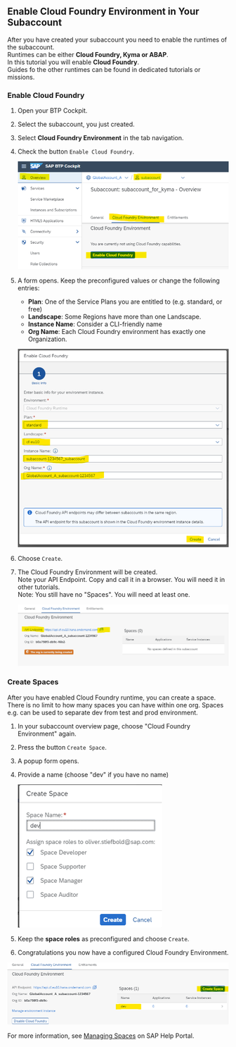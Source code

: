 ## Enable Cloud Foundry Environment in Your Subaccount

After you have created your subaccount you need to enable the runtimes of the subaccount. <br>
Runtimes can be either **Cloud Foundry, Kyma or ABAP**. <br>
In this tutorial you will enable **Cloud Foundry**. <br>
Guides fo the other runtimes can be found in dedicated tutorials or missions.



### Enable Cloud Foundry

1. Open your BTP Cockpit.
2. Select the subaccount, you just created.
3. Select **Cloud Foundry Environment** in the tab navigation.
4. Check the button `Enable Cloud Foundry`.

   ![](images/3_10_enable_cf.png)

5. A form opens. Keep the preconfigured values or change the following entries: 
   * **Plan**: One of the Service Plans you are entitled to (e.g. standard, or free)
   * **Landscape**: Some Regions have more than one Landscape.
   * **Instance Name**: Consider a CLI-friendly name 
   * **Org Name**: Each Cloud Foundry environment has exactly one Organization.

   ![](images/3_11_enable_2.png)

6. Choose `Create`.
7. The Cloud Foundry Environment will be created. <br>
   Note your API Endpoint. Copy and call it in a browser. You will need it in other tutorials. <br>
   Note: You still have no "Spaces". You will need at least one.

   ![](images/3_11_enable_3.png)


### Create Spaces

After you have enabled Cloud Foundry runtime, you can create a space. <br>
There is no limit to how many spaces you can have within one org.
Spaces e.g. can be used to separate dev from test and prod environment.

1. In your subaccount overview page, choose "Cloud Foundry Environment" again.
2. Press the button `Create Space`.
3. A popup form opens.
4. Provide a name  (choose "dev" if you have no name)

   ![Create Spaces](images/3_12_spaces.png)

5. Keep the **space roles** as preconfigured and choose `Create`.
6. Congratulations you now have a configured Cloud Foundry Environment.

![Create Spaces](images/3_13_spaces_2.png)


For more information, see [Managing Spaces](https://help.sap.com/docs/BTP/65de2977205c403bbc107264b8eccf4b/managing-spaces?locale=en-US) on SAP Help Portal.

